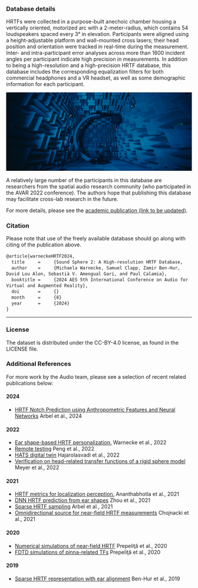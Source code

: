 ### Database details

HRTFs were collected in a purpose-built anechoic chamber housing a vertically oriented, motorized arc with a 2-meter-radius, which contains 54 loudspeakers spaced every 3° in elevation. Participants were aligned using a height-adjustable platform and wall-mounted cross lasers; their head position and orientation were tracked in real-time during the measurement. Inter- and intra-participant error analyses across more than 1600 incident angles per participant indicate high precision in measurements. In addition to being a high-resolution and a high-precision HRTF database, this database includes the corresponding equalization filters for both commercial headphones and a VR headset, as well as some demographic information for each participant.

![image tag](FRL-Research-Audio-Anechoic-Chamber-2.webp)

A relatively large number of the participants in this database are researchers from the spatial audio research community (who participated in the AVAR 2022 conference). The authors hope that publishing this database may facilitate cross-lab research in the future.

For more details, please see the [academic publication (link to be updated)](https://www.scholear.google.com).



### Citation
Please note that use of the freely available database should go along with citing of the publication above. 

```
@article{warneckeHRTF2024,
  title     =     {Sound Sphere 2: A High-resolution HRTF Database,
  author    =     {Michaela Warnecke, Samuel Clapp, Zamir Ben-Hur, David Lou Alon, Sebastià V. Amengual Garí, and Paul Calamia},
  booktitle =     {2024 AES 5th International Conference on Audio for Virtual and Augmented Reality},
  doi       =     {}
  month     =     {8}
  year      =     {2024}
}
```


---

### License

The dataset is distributed under the CC-BY-4.0 license, as found in the LICENSE file.

### Additional References

For more work by the Audio team, please see a selection of recent related publications below:  


#### 2024
- [HRTF Notch Prediction using Anthropometric Features and Neural Networks](https://ieeexplore.ieee.org/abstract/document/10447610) Arbel et al., 2024

#### 2022
- [Ear shape-based HRTF personalization.](https://www.aes.org/e-lib/browse.cfm?elib=21873) Warnecke et al., 2022
- [Remote testing](https://asa.scitation.org/doi/full/10.1121/10.0010422) Peng et al., 2022
- [HATS digital twin](http://www.aes.org/e-lib/browse.cfm?elib=21855) Hajarolasvadi et al., 2022
- [Verification on head-related transfer functions of a rigid sphere model](https://doi.org/10.1121/10.0011736) Meyer et al., 2022

#### 2021
- [HRTF metrics for localization perception.](https://asa.scitation.org/doi/full/10.1121/10.0003983)  Ananthabhotla et al., 2021
- [DNN HRTF prediction from ear shapes](https://research.facebook.com/publications/on-the-predictability-of-hrtfs-from-ear-shapes-using-deep-networks/) Zhou et al., 2021
- [Sparse HRTF sampling](https://research.facebook.com/publications/sparse-head-related-transfer-function-representation-with-spatial-aliasing-cancellation/) Arbel et al., 2021
- [Omnidirectional source for near-field HRTF measurements](https://research.facebook.com/publications/full-range-omnidirectional-sound-source-for-near-field-head-related-transfer-functions-measurement/) Chojnacki et al., 2021

#### 2020
- [Numerical simulations of near-field HRTF](https://research.facebook.com/publications/numerical-simulations-of-near-field-head-related-transfer-functions-magnitude-verification-and-validation-with-laser-spark-sources/) Prepeliţă et al., 2020
- [FDTD simulations of pinna-related TFs](https://research.facebook.com/publications/pinna-related-transfer-functions-and-lossless-wave-equation-using-finite-difference-methods-validation-with-measurements/) Prepeliţă et al., 2020

#### 2019
- [Sparse HRTF representation with ear alignment](https://research.facebook.com/publications/efficient-representation-and-sparse-sampling-of-head-related-transfer-functions-using-phase-correction-based-on-ear-alignment/) Ben-Hur et al., 2019





